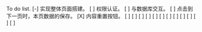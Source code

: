 To do list.
[-] 实现整体页面搭建。
[ ] 权限认证。
[ ] 与数据库交互。
[ ] 点击到下一页时，本页数据的保存。
[X] 内容重置按钮。
[ ] 
[ ] 
[ ] 
[ ] 
[ ] 
[ ] 
[ ] 
[ ] 
[ ] 
[ ] 
[ ] 
[ ] 




